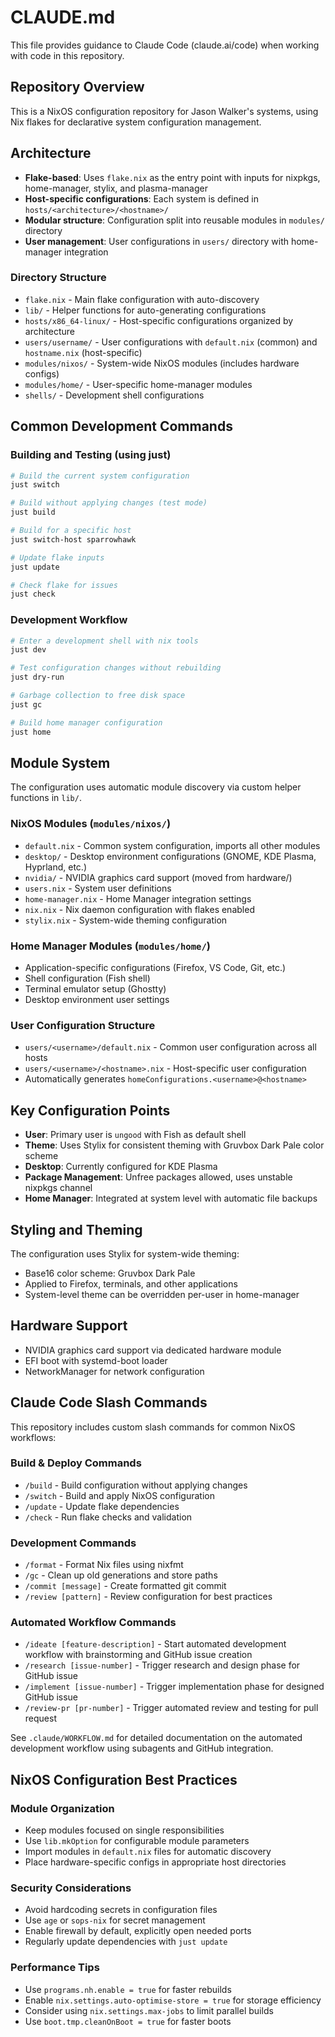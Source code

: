 # CLAUDE.md

This file provides guidance to Claude Code (claude.ai/code) when working with code in this repository.

## Repository Overview

This is a NixOS configuration repository for Jason Walker's systems, using Nix flakes for declarative system configuration management.

## Architecture

- **Flake-based**: Uses `flake.nix` as the entry point with inputs for nixpkgs, home-manager, stylix, and plasma-manager
- **Host-specific configurations**: Each system is defined in `hosts/<architecture>/<hostname>/`
- **Modular structure**: Configuration split into reusable modules in `modules/` directory
- **User management**: User configurations in `users/` directory with home-manager integration

### Directory Structure

- `flake.nix` - Main flake configuration with auto-discovery
- `lib/` - Helper functions for auto-generating configurations
- `hosts/x86_64-linux/` - Host-specific configurations organized by architecture
- `users/username/` - User configurations with `default.nix` (common) and `hostname.nix` (host-specific)
- `modules/nixos/` - System-wide NixOS modules (includes hardware configs)
- `modules/home/` - User-specific home-manager modules
- `shells/` - Development shell configurations

## Common Development Commands

### Building and Testing (using just)
```bash
# Build the current system configuration
just switch

# Build without applying changes (test mode)
just build

# Build for a specific host
just switch-host sparrowhawk

# Update flake inputs
just update

# Check flake for issues
just check
```

### Development Workflow
```bash
# Enter a development shell with nix tools
just dev

# Test configuration changes without rebuilding
just dry-run

# Garbage collection to free disk space
just gc

# Build home manager configuration
just home
```

## Module System

The configuration uses automatic module discovery via custom helper functions in `lib/`.

### NixOS Modules (`modules/nixos/`)
- `default.nix` - Common system configuration, imports all other modules
- `desktop/` - Desktop environment configurations (GNOME, KDE Plasma, Hyprland, etc.)
- `nvidia/` - NVIDIA graphics card support (moved from hardware/)
- `users.nix` - System user definitions
- `home-manager.nix` - Home Manager integration settings
- `nix.nix` - Nix daemon configuration with flakes enabled
- `stylix.nix` - System-wide theming configuration

### Home Manager Modules (`modules/home/`)
- Application-specific configurations (Firefox, VS Code, Git, etc.)
- Shell configuration (Fish shell)
- Terminal emulator setup (Ghostty)
- Desktop environment user settings

### User Configuration Structure
- `users/<username>/default.nix` - Common user configuration across all hosts
- `users/<username>/<hostname>.nix` - Host-specific user configuration
- Automatically generates `homeConfigurations.<username>@<hostname>`

## Key Configuration Points

- **User**: Primary user is `ungood` with Fish as default shell
- **Theme**: Uses Stylix for consistent theming with Gruvbox Dark Pale color scheme
- **Desktop**: Currently configured for KDE Plasma
- **Package Management**: Unfree packages allowed, uses unstable nixpkgs channel
- **Home Manager**: Integrated at system level with automatic file backups

## Styling and Theming

The configuration uses Stylix for system-wide theming:
- Base16 color scheme: Gruvbox Dark Pale
- Applied to Firefox, terminals, and other applications
- System-level theme can be overridden per-user in home-manager

## Hardware Support

- NVIDIA graphics card support via dedicated hardware module
- EFI boot with systemd-boot loader
- NetworkManager for network configuration

## Claude Code Slash Commands

This repository includes custom slash commands for common NixOS workflows:

### Build & Deploy Commands
- `/build` - Build configuration without applying changes
- `/switch` - Build and apply NixOS configuration
- `/update` - Update flake dependencies
- `/check` - Run flake checks and validation

### Development Commands
- `/format` - Format Nix files using nixfmt
- `/gc` - Clean up old generations and store paths
- `/commit [message]` - Create formatted git commit
- `/review [pattern]` - Review configuration for best practices

### Automated Workflow Commands
- `/ideate [feature-description]` - Start automated development workflow with brainstorming and GitHub issue creation
- `/research [issue-number]` - Trigger research and design phase for GitHub issue
- `/implement [issue-number]` - Trigger implementation phase for designed GitHub issue
- `/review-pr [pr-number]` - Trigger automated review and testing for pull request

See `.claude/WORKFLOW.md` for detailed documentation on the automated development workflow using subagents and GitHub integration.

## NixOS Configuration Best Practices

### Module Organization
- Keep modules focused on single responsibilities
- Use `lib.mkOption` for configurable module parameters
- Import modules in `default.nix` files for automatic discovery
- Place hardware-specific configs in appropriate host directories

### Security Considerations
- Avoid hardcoding secrets in configuration files
- Use `age` or `sops-nix` for secret management
- Enable firewall by default, explicitly open needed ports
- Regularly update dependencies with `just update`

### Performance Tips
- Use `programs.nh.enable = true` for faster rebuilds
- Enable `nix.settings.auto-optimise-store = true` for storage efficiency
- Consider using `nix.settings.max-jobs` to limit parallel builds
- Use `boot.tmp.cleanOnBoot = true` for faster boots
